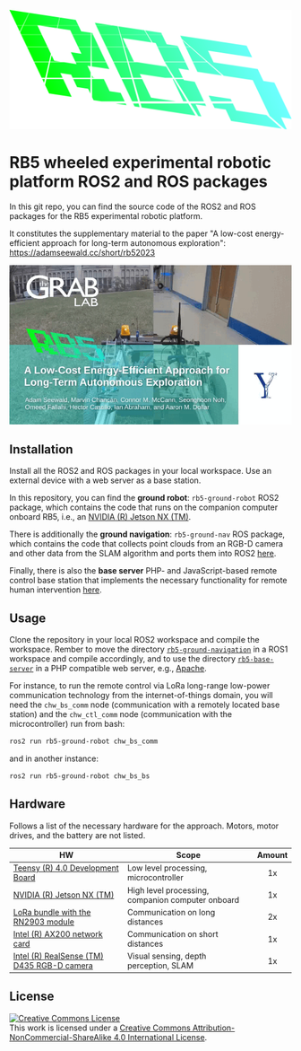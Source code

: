 
![RB5 logo](./rb5_logo.svg)

# RB5 wheeled experimental robotic platform ROS2 and ROS packages

In this git repo, you can find the source code of the ROS2 and ROS packages for the RB5 experimental robotic platform. 

It constitutes the supplementary material to the paper "A low-cost energy-efficient approach for long-term autonomous exploration": https://adamseewald.cc/short/rb52023

[![Watch the video](./rb5_video_gif.gif)](https://youtu.be/Vflmh6LTo6A)


## Installation

Install all the ROS2 and ROS packages in your local workspace. Use an external device with a web server as a base station.

In this repository, you can find the **ground robot**: `rb5-ground-robot` ROS2 package, which contains the code that runs on the companion computer onboard RB5, i.e., an <a rel="jetson" href="https://www.seeedstudio.com/reComputer-J2021-p-5438.html?">NVIDIA (R) Jetson NX (TM)</a>.

There is additionally the **ground navigation**: `rb5-ground-nav` ROS package, which contains the code that collects point clouds from an RGB-D camera and other data from the SLAM algorithm and ports them into ROS2 [here](rb5-ground-navigation).

Finally, there is also the **base server** PHP- and JavaScript-based remote control base station that implements the necessary functionality for remote human intervention [here](rb5-base-server).

## Usage

Clone the repository in your local ROS2 workspace and compile the workspace. Rember to move the directory [`rb5-ground-navigation`](rb5-ground-navigation) in a ROS1 workspace and compile accordingly, and to use the directory [`rb5-base-server`](rb5-base-server) in a PHP compatible web server, e.g., [Apache](https://httpd.apache.org/).

For instance, to run the remote control via LoRa long-range low-power communication technology from the internet-of-things domain, you will need the `chw_bs_comm` node (communication with a remotely located base station) and the `chw_ctl_comm` node (communication with the microcontroller) run from bash:
```bash
ros2 run rb5-ground-robot chw_bs_comm
```
and in another instance:
```bash
ros2 run rb5-ground-robot chw_bs_bs
```

## Hardware

Follows a list of the necessary hardware for the approach. Motors, motor drives, and the battery are not listed.

| HW | Scope | Amount |
|-|-|:-:|
| <a rel="jetson" href="https://www.pjrc.com/store/teensy40.html">Teensy (R) 4.0 Development Board</a> | Low level processing, microcontroller | 1x |
| <a rel="jetson" href="https://www.seeedstudio.com/reComputer-J2021-p-5438.html?">NVIDIA (R) Jetson NX (TM)</a> |  High level processing, companion computer onboard | 1x |
| <a rel="lora" href="https://ronoth.com/products/lostik">LoRa bundle with the RN2903 module</a> | Communication on long distances | 2x |
| <a rel="RGB-D" href="https://www.intel.com/content/www/us/en/products/sku/189347"> Intel (R) AX200 network card</a> | Communication on short distances | 1x |
| <a rel="RGB-D" href="https://www.intelrealsense.com/depth-camera-d435/">Intel (R) RealSense (TM) D435 RGB-D camera</a> | Visual sensing, depth perception, SLAM | 1x |


## License
<a rel="license" href="http://creativecommons.org/licenses/by-nc-sa/4.0/"><img alt="Creative Commons License" style="border-width:0" src="https://i.creativecommons.org/l/by-nc-sa/4.0/88x31.png" /></a><br />This work is licensed under a <a rel="license" href="http://creativecommons.org/licenses/by-nc-sa/4.0/">Creative Commons Attribution-NonCommercial-ShareAlike 4.0 International License</a>.

